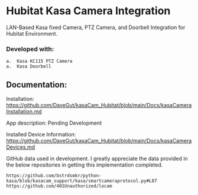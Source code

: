 # Hubitat Kasa Camera Integration
LAN-Based Kasa fixed Camera, PTZ Camera, and Doorbell Integration for Hubitat Environment.

### Developed with:
	a.	Kasa KC115 PTZ Camera
	a.	Kasa Doorbell


## Documentation:

Installation: https://github.com/DaveGut/kasaCam_Hubitat/blob/main/Docs/kasaCameraInstallation.md

App description: Pending Development

Installed Device Information: https://github.com/DaveGut/kasaCam_Hubitat/blob/main/Docs/kasaCameraDevices.md

GitHub data used in development.  I greatly appreciate the data provided in the below repositories in getting this implementation completed.

	https://github.com/bstrdsmkr/python-kasa/blob/kasacam_support/kasa/smartcameraprotocol.py#L87
 	https://github.com/401Unauthorized/locam
